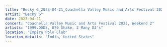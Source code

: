 ```yaml
---
title: "Becky G_2023-04-21_Coachella Valley Music and Arts Festival 2023, Weekend 2"
artist: "Becky G"
date: 2023-04-21
concert: "Coachella Valley Music and Arts Festival 2023, Weekend 2"
artists: "1999.ODDS, 070 Shake, 2 Many DJ's"
location: "Empire Polo Club"
location_details: "Indio, United States"
---
```

